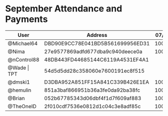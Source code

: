 # September Attendance and Payments


| User      | Address | 07/09 | 14/09 | 21/09 | 28/09 |
|-----------| -------- | -------- |-------|-------|-------|
| @Michael64 | DBD90E9CC78E041BD5B561699956ED31	| 10000 | 10000 | 10000 | 10000 |
| @Nima | 27e9577869adfd677dba9c940deece0a	| 10000 | 10000 | 10000 | 10000 |
| @nControl88 | 48DB443FD44685144C6119A4531EF4A1	|  | 10000 | | 10000 |
| @Wade \| TPT     | 54d5d5dd28c358060e7600191ec8f515     | | 10000|10000||
| @dmski1   | D3DBA952A851FF15A841C339B426E1EA| 10000 |10000|10000|10000|
| @hemulin   | 851a3baf866951b36a3fe0da92ba38fc | 10000 | 10000 | 10000 | 10000 |
| @Brian | 052b67785343d06dbf4f1d7f609af883 | 10000 | 10000 | 10000 ||
| @TheOneID | 2f010cdf7536e0812d1c04c3e8adf85c | 10000 | 10000 |10000 |10000 |

